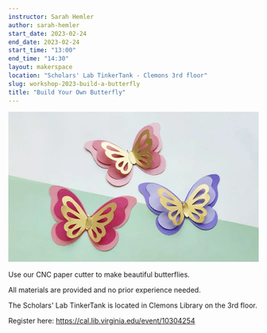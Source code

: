 ```yaml
---
instructor: Sarah Hemler
author: sarah-hemler
start_date: 2023-02-24
end_date: 2023-02-24
start_time: "13:00"
end_time: "14:30"
layout: makerspace
location: "Scholars' Lab TinkerTank - Clemons 3rd floor"
slug: workshop-2023-build-a-butterfly
title: "Build Your Own Butterfly"
---
```


![Build Your Own Butterfly](/assets/post-media/workshops/butterfly.png)

Use our CNC paper cutter to make beautiful butterflies.

All materials are provided and no prior experience needed.

The Scholars' Lab TinkerTank is located in Clemons Library on the 3rd floor.

Register here: [https://cal.lib.virginia.edu/event/10304254 ](https://cal.lib.virginia.edu/event/10304254)
